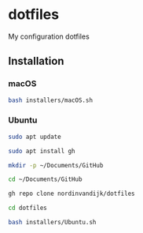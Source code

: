 # dotfiles
My configuration dotfiles

## Installation

### macOS

```bash
bash installers/macOS.sh
```

### Ubuntu

```bash
sudo apt update
```

```bash
sudo apt install gh
```

```bash
mkdir -p ~/Documents/GitHub
```

```bash
cd ~/Documents/GitHub
```

```bash
gh repo clone nordinvandijk/dotfiles
```

```bash
cd dotfiles
```

```bash
bash installers/Ubuntu.sh
```
